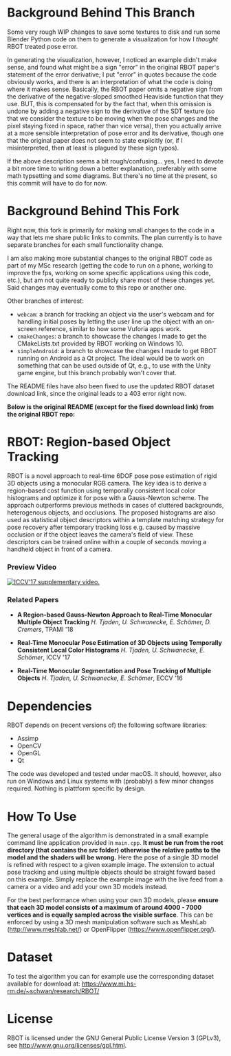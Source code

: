 # Background Behind This Branch
Some very rough WIP changes to save some textures to disk and run some Blender
Python code on them to generate a visualization for how I _thought_ RBOT 
treated pose error. 

In generating the visualization, however, I noticed an example didn't make sense,
and found what might be a sign "error" in the original RBOT paper's statement of
the error derivative; I put "error" in quotes because the code obviously works,
and there is an interpretation of what the code is doing where it makes sense.
Basically, the RBOT paper omits a negative sign from the derivative of the
negative-sloped smoothed Heaviside function that they use. BUT, this is compensated
for by the fact that, when this omission is undone by adding a negative sign to
the derivative of the SDT texture (so that we consider the texture to be moving
when the pose changes and the pixel staying fixed in space, rather than vice versa),
then you actually arrive at a more sensible interpretation of pose error and its
derivative, though one that the original paper does not seem to state explicitly
(or, if I misinterpreted, then at least is plagued by these sign typos).

If the above description seems a bit rough/confusing... yes, I need to devote
a bit more time to writing down a better explanation, preferably with some
math typsetting and some diagrams. But there's no time at the present, so this
commit will have to do for now.

# Background Behind This Fork
Right now, this fork is primarily for making small changes to the code in a way that lets me share public links to commits. The plan currently is to have separate branches for each small functionality change.

I am also making more substantial changes to the original RBOT code as part of my MSc research (getting the code to run on a phone, working to improve the fps, working on some specific applications using this code, etc.), but am not quite ready to publicly share most of these changes yet. Said changes may eventually come to this repo or another one.

Other branches of interest:

 * `webcam`: a branch for tracking an object via the user's webcam and for handling initial poses by letting the user line up the object with an on-screen reference, similar to how some Vuforia apps work.
 * `cmakeChanges`: a branch to showcase the changes I made to get the CMakeLists.txt provided by RBOT working on Windows 10.
 * `simpleAndroid`: a branch to showcase the changes I made to get RBOT running on Android as a Qt project. The ideal would be to work on something that can be used outside of Qt, e.g., to use with the Unity game engine, but this branch probably won't cover that.

The README files have also been fixed to use the updated RBOT dataset download link, since the original leads to a 403 error right now.

**Below is the original README (except for the fixed download link) from the original RBOT repo:**


# RBOT: Region-based Object Tracking

RBOT is a novel approach to real-time 6DOF pose pose estimation of rigid 3D objects using a monocular RGB camera. The key idea is to derive a region-based cost function using temporally consistent local color histograms and optimize it for pose with a Gauss-Newton scheme. The approach outperforms previous methods in cases of cluttered backgrounds, heterogenous objects, and occlusions. The proposed histograms are also used as statistical object descriptors within a template matching strategy for pose recovery after temporary tracking loss e.g. caused by massive occlusion or if the object leaves the camera's field of view. These descriptors can be trained online within a couple of seconds moving a handheld object in front of a camera.

### Preview Video

[![ICCV'17 supplementary video.](https://img.youtube.com/vi/gVX_gLIjQpI/0.jpg)](https://www.youtube.com/watch?v=gVX_gLIjQpI)


### Related Papers

* **A Region-based Gauss-Newton Approach to Real-Time Monocular Multiple Object Tracking**
*H. Tjaden, U. Schwanecke, E. Schömer, D. Cremers*, TPAMI '18

* **Real-Time Monocular Pose Estimation of 3D Objects using Temporally Consistent Local Color Histograms**
*H. Tjaden, U. Schwanecke, E. Schömer*, ICCV '17

* **Real-Time Monocular Segmentation and Pose Tracking of Multiple Objects**
*H. Tjaden, U. Schwanecke, E. Schömer*, ECCV '16


# Dependencies

RBOT depends on (recent versions of) the following software libraries:

* Assimp
* OpenCV
* OpenGL
* Qt

The code was developed and tested under macOS. It should, however, also run on Windows and Linux systems with (probably) a few minor changes required. Nothing is plattform specific by design.


# How To Use

The general usage of the algorithm is demonstrated in a small example command line application provided in `main.cpp`.  **It must be run from the root directory (that contains the *src* folder) otherwise the relative paths to the model and the shaders will be wrong.** Here the pose of a single 3D model is refined with respect to a given example image. The extension to actual pose tracking and using multiple objects should be straight foward based on this example. Simply replace the example image with the live feed from a camera or a video and add your own 3D models instead.

For the best performance when using your own 3D models, please **ensure that each 3D model consists of a maximum of around 4000 - 7000 vertices and is equally sampled across the visible surface**. This can be enforced by using a 3D mesh manipulation software such as MeshLab (http://www.meshlab.net/) or OpenFlipper (https://www.openflipper.org/).


# Dataset

To test the algorithm you can for example use the corresponding dataset available for download at: https://www.mi.hs-rm.de/~schwan/research/RBOT/


# License

RBOT is licensed under the GNU General Public License Version 3 (GPLv3), see http://www.gnu.org/licenses/gpl.html.

